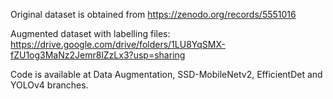 Original dataset is obtained from https://zenodo.org/records/5551016 

Augmented dataset with labelling files: https://drive.google.com/drive/folders/1LU8YqSMX-fZU1og3MaNz2Jemr8lZzLx3?usp=sharing

Code is available at Data Augmentation, SSD-MobileNetv2, EfficientDet and YOLOv4 branches.
